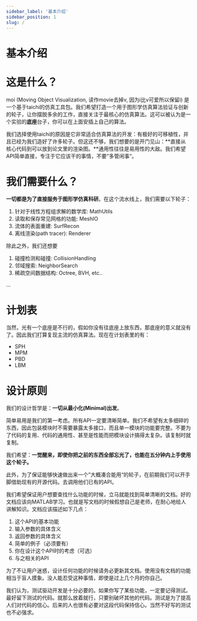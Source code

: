 ```yaml
---
sidebar_label: '基本介绍'
sidebar_position: 1
slug: /
---
```


# 基本介绍
# 这是什么？
moi (Moving Object Visualization, 读作movie去掉v, 因为i比v可爱所以保留i) 是一个基于taichi的仿真工具包。我们希望打造一个用于图形学仿真算法验证与创新的轮子，让你摆脱多余的工作，直接关注于最核心的仿真算法。这可以被认为是一个实验的**底座**台子，你可以在上面安插上自己的算法。


我们选择使用taichi的原因是它非常适合仿真算法的开发：有极好的可移植性，并且已经为我们造好了许多轮子。但这还不够，我们想要的是开门见山：**直接从核心代码到可以放到论文里的渲染图。**通用性往往是易用性的大敌。我们希望API简单直接，专注于它应该干的事情，不要”多管闲事“。

# 我们需要什么？

**一切都是为了直接服务于图形学仿真科研**。在这个流水线上，我们需要以下轮子：

1. 针对于线性方程组求解的数学库: MathUtils
2. 读取和保存常见网格的功能: MeshIO
3. 流体的表面重建: SurfRecon
4. 离线渲染(path tracer): Renderer



除此之外，我们还想要

1. 碰撞检测和碰撞: CollisionHandling
2. 邻域搜索: NeighborSearch
3. 稀疏空间数据结构: Octree, BVH, etc..

...

# 计划表

当然，光有一个底座是不行的，假如你没有往底座上放东西，那底座的意义就没有了。因此我们打算复现主流的仿真算法。现在在计划表里的有：

- SPH
- MPM
- PBD
- LBM

# 设计原则

我们的设计哲学是：**一切从最小化(Minimal)出发**。

简单易用是我们的第一考虑。所有API一定要清晰简单。我们不希望有太多细碎的东西，因此包装模块时不需要暴露太多接口，而且单一模块的功能要完整。不要为了代码的复用、代码的通用性、甚至是性能而把模块设计搞得太复杂。该复制时就复制。

我们希望：**一觉醒来，即使你把之前的东西全部忘光了，也能在五分钟内上手使用这个轮子。**

此外，为了保证能够快速做出来一个”大概凑合能用“的轮子，在前期我们可以开手脚借助现有的开源代码。去调用他们已有的API。

我们希望保证用户想要查找什么功能的时候，立马就能找到简单清晰的文档。好的文档应该向MATLAB学习。也就是写文档的时候假想自己是老师，在耐心地给人讲解知识。文档应该描述如下几点：

1. 这个API的基本功能
2. 输入参数的具体含义
3. 返回参数的具体含义
4. 简单的例子（必须要有）
5. 你在设计这个API时的考虑（可选）
6. 与之相关的API

为了不让用户迷惑，设计任何功能的时候请务必更新其文档。使用没有文档的功能相当于盲人摸象。没人能忍受这种事情，即使是过上几个月的你自己。

我们认为，测试驱动开发是十分必要的。如果你写了某些功能，一定要记得测试。最好留下测试的代码。就那么放着就行，只要别破坏其他的代码。测试是为了提高人们对代码的信心。后来的人也很有必要对这段代码保持信心。当然不好写的测试也不必强求。